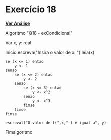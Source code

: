 # Exercício 18

[**Ver Análise**](Analise18.md)

Algoritmo "Q18 - exCondicional"

Var
x, y: real

Inicio
    escreva("Insira o valor de x: ")
    leia(x)

    se (x <= 1) entao
        y <- 1
    senao
        se (x <= 2) entao
            y <- 2
        senao
            se (x <= 3) entao
                y <- x^2
            senao
                y <- x^3
            fimse
        fimse
    fimse

    escreval("O valor de f(",x," ) é igual a", y)
Fimalgoritmo
